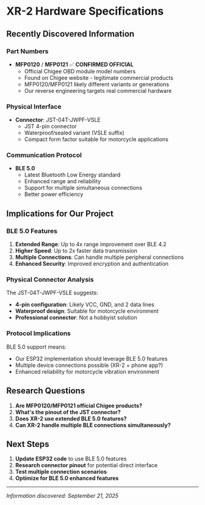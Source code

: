 # XR-2 Hardware Specifications

## Recently Discovered Information

### Part Numbers
- **MFP0120** / **MFP0121** ✅ **CONFIRMED OFFICIAL**
  - Official Chigee OBD module model numbers  
  - Found on Chigee website - legitimate commercial products
  - MFP0120/MFP0121 likely different variants or generations
  - Our reverse engineering targets real commercial hardware

### Physical Interface
- **Connector**: JST-04T-JWPF-VSLE
  - JST 4-pin connector
  - Waterproof/sealed variant (VSLE suffix)
  - Compact form factor suitable for motorcycle applications

### Communication Protocol
- **BLE 5.0**
  - Latest Bluetooth Low Energy standard
  - Enhanced range and reliability
  - Support for multiple simultaneous connections
  - Better power efficiency

## Implications for Our Project

### BLE 5.0 Features
1. **Extended Range**: Up to 4x range improvement over BLE 4.2
2. **Higher Speed**: Up to 2x faster data transmission
3. **Multiple Connections**: Can handle multiple peripheral connections
4. **Enhanced Security**: Improved encryption and authentication

### Physical Connector Analysis
The JST-04T-JWPF-VSLE suggests:
- **4-pin configuration**: Likely VCC, GND, and 2 data lines
- **Waterproof design**: Suitable for motorcycle environment
- **Professional connector**: Not a hobbyist solution

### Protocol Implications
BLE 5.0 support means:
- Our ESP32 implementation should leverage BLE 5.0 features
- Multiple device connections possible (XR-2 + phone app?)
- Enhanced reliability for motorcycle vibration environment

## Research Questions

1. **Are MFP0120/MFP0121 official Chigee products?**
2. **What's the pinout of the JST connector?**
3. **Does XR-2 use extended BLE 5.0 features?**
4. **Can XR-2 handle multiple BLE connections simultaneously?**

## Next Steps

1. **Update ESP32 code** to use BLE 5.0 features
2. **Research connector pinout** for potential direct interface
3. **Test multiple connection scenarios**
4. **Optimize for BLE 5.0 enhanced features**

---
*Information discovered: September 21, 2025*